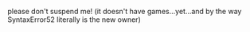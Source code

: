 please don't suspend me! (it doesn't have games...yet...and by the way SyntaxError52 literally is the new owner)
